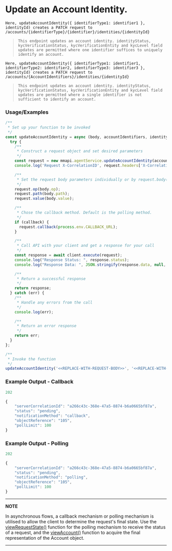 # Update an Account Identity.

`Here, updateAccountIdentity({ identifierType1: identifier1 }, identityId) creates a PATCH request to /accounts/{identifierType}/{identifier}/identities/{identityId}`

> `This endpoint updates an account identity. identityStatus, kycVerificationStatus, kycVerificationEntity and kycLevel field updates are permitted where one identifier suffices to uniquely identify an account.`

`Here, updateAccountIdentity({ identifierType1: identifier1, identifierType2: identifier2, identifierType3: identifier3 }, identityId) creates a PATCH request to /accounts/{AccountIdentifiers}/identities/{identityId}`

> `This endpoint updates an account identity. identityStatus, kycVerificationStatus, kycVerificationEntity and kycLevel field updates are permitted where a single identifier is not sufficient to identify an account.`

### Usage/Examples

```javascript
/**
 * Set up your function to be invoked
 */
const updateAccountIdentity = async (body, accountIdentifiers, identityId, callback = false) => {
  try {
    /**
     * Construct a request object and set desired parameters
     */
    const request = new mmapi.agentService.updateAccountIdentity(accountIdentifiers, identityId);
    console.log('Request X-CorrelationID', request.headers['X-CorrelationID']);

    /**
     * Set the request body parameters individually or by request.body(body);
     */
    request.op(body.op);
    request.path(body.path);
    request.value(body.value);

    /**
     * Chose the callback method. Default is the polling method.
     */
    if (callback) {
      request.callback(process.env.CALLBACK_URL);
    }

    /**
     * Call API with your client and get a response for your call
     */
    const response = await client.execute(request);
    console.log("Response Status: ", response.status);
    console.log("Response Data: ", JSON.stringify(response.data, null, 4));

    /**
     * Return a successful response
     */
    return response;
  } catch (err) {
    /**
     * Handle any errors from the call
     */
    console.log(err);

    /**
     * Return an error response
     */
    return err;
  }
};

/**
 * Invoke the function
 */
updateAccountIdentity('<<REPLACE-WITH-REQUEST-BODY>>', '<<REPLACE-WITH-ACCOUNT-IDENTIFIERS>>', '<<REPLACE-WITH-IDENTITY-ID>>');
```

### Example Output - Callback

```javascript
202

{
    "serverCorrelationId": "a266c43c-368e-47a5-8874-b6a0665bf87a",
    "status": "pending",
    "notificationMethod": "callback",
    "objectReference": "105",
    "pollLimit": 100
}
```

### Example Output - Polling

```javascript
202

{
    "serverCorrelationId": "a266c43c-368e-47a5-8874-b6a0665bf87a",
    "status": "pending",
    "notificationMethod": "polling",
    "objectReference": "105",
    "pollLimit": 100
}
```

---

**NOTE**

In asynchronous flows, a callback mechanism or polling mechanism is utilised to allow the client to determine the request's final state. Use the [viewRequestState()](viewRequestState.Readme.md) function for the polling mechanism to receive the status of a request, and the [viewAccount()](viewAccount.Readme.md) function to acquire the final representation of the Account object.

---